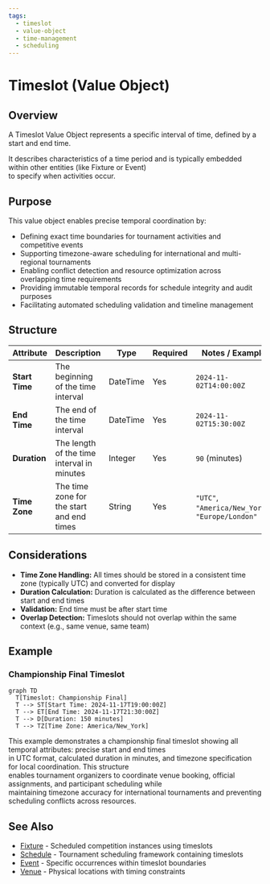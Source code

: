 ```yaml
---
tags:
  - timeslot
  - value-object
  - time-management
  - scheduling
---
```


# Timeslot (Value Object)

## Overview

A Timeslot Value Object represents a specific interval of time, defined by a start and end time.

It describes characteristics of a time period and is typically embedded within other entities (like Fixture or Event)  
to specify when activities occur.

## Purpose

This value object enables precise temporal coordination by:

- Defining exact time boundaries for tournament activities and competitive events
- Supporting timezone-aware scheduling for international and multi-regional tournaments
- Enabling conflict detection and resource optimization across overlapping time requirements
- Providing immutable temporal records for schedule integrity and audit purposes
- Facilitating automated scheduling validation and timeline management

## Structure

| Attribute | Description | Type | Required | Notes / Example |
|-----------|-------------|------|----------|-----------------|
| **Start Time** | The beginning of the time interval | DateTime | Yes | `2024-11-02T14:00:00Z` |
| **End Time** | The end of the time interval | DateTime | Yes | `2024-11-02T15:30:00Z` |
| **Duration** | The length of the time interval in minutes | Integer | Yes | `90` (minutes) |
| **Time Zone** | The time zone for the start and end times | String | Yes | `"UTC"`, `"America/New_York"`, `"Europe/London"` |

## Considerations

- **Time Zone Handling:** All times should be stored in a consistent time zone (typically UTC) and converted for display
- **Duration Calculation:** Duration is calculated as the difference between start and end times
- **Validation:** End time must be after start time
- **Overlap Detection:** Timeslots should not overlap within the same context (e.g., same venue, same team)

## Example

### Championship Final Timeslot

```mermaid
graph TD
  T[Timeslot: Championship Final]
  T --> ST[Start Time: 2024-11-17T19:00:00Z]
  T --> ET[End Time: 2024-11-17T21:30:00Z]
  T --> D[Duration: 150 minutes]
  T --> TZ[Time Zone: America/New_York]
```

This example demonstrates a championship final timeslot showing all temporal attributes: precise start and end times  
in UTC format, calculated duration in minutes, and timezone specification for local coordination. This structure  
enables tournament organizers to coordinate venue booking, official assignments, and participant scheduling while  
maintaining timezone accuracy for international tournaments and preventing scheduling conflicts across resources.

## See Also

- [Fixture](./fixture.md) - Scheduled competition instances using timeslots
- [Schedule](./schedule.md) - Tournament scheduling framework containing timeslots
- [Event](./event.md) - Specific occurrences within timeslot boundaries
- [Venue](../venue/venue.md) - Physical locations with timing constraints
